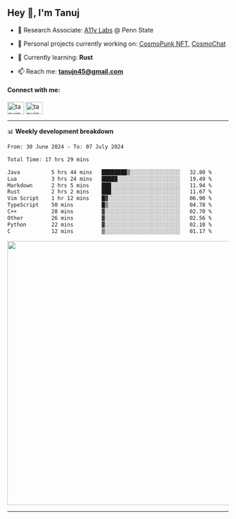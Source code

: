<h2>Hey 👋, I'm Tanuj</h2>

- 🔬 Research Associate: [A11y Labs](https://a11y.ist.psu.edu/) @ Penn State 

- 🔭 Personal projects currently working on: [CosmoPunk NFT](https://github.com/tanujn45/CosmoNFT), [CosmoChat](https://github.com/tanujn45/CosmoChat)

- 🌱 Currently learning: **Rust**

- 📫 Reach me: **tanujn45@gmail.com**

<h4 align="left">Connect with me:</h4>
<p align="left">
<a href="https://twitter.com/tanujn45" target="blank"><img align="center" src="https://raw.githubusercontent.com/rahuldkjain/github-profile-readme-generator/master/src/images/icons/Social/twitter.svg" alt="tanujn45" height="28" width="38" /></a>
<a href="https://linkedin.com/in/tanujn45" target="blank"><img align="center" src="https://raw.githubusercontent.com/rahuldkjain/github-profile-readme-generator/master/src/images/icons/Social/linked-in-alt.svg" alt="tanujn45" height="28" width="38" /></a>
</p>

-------

📊 **Weekly development breakdown**
<!--START_SECTION:waka-->

```txt
From: 30 June 2024 - To: 07 July 2024

Total Time: 17 hrs 29 mins

Java          5 hrs 44 mins   ████████▒░░░░░░░░░░░░░░░░   32.80 %
Lua           3 hrs 24 mins   █████░░░░░░░░░░░░░░░░░░░░   19.49 %
Markdown      2 hrs 5 mins    ███░░░░░░░░░░░░░░░░░░░░░░   11.94 %
Rust          2 hrs 2 mins    ███░░░░░░░░░░░░░░░░░░░░░░   11.67 %
Vim Script    1 hr 12 mins    █▓░░░░░░░░░░░░░░░░░░░░░░░   06.90 %
TypeScript    50 mins         █▒░░░░░░░░░░░░░░░░░░░░░░░   04.78 %
C++           28 mins         ▓░░░░░░░░░░░░░░░░░░░░░░░░   02.70 %
Other         26 mins         ▓░░░░░░░░░░░░░░░░░░░░░░░░   02.56 %
Python        22 mins         ▓░░░░░░░░░░░░░░░░░░░░░░░░   02.10 %
C             12 mins         ▒░░░░░░░░░░░░░░░░░░░░░░░░   01.17 %
```

<!--END_SECTION:waka-->

<img src="https://wakatime.com/share/@018e9abd-1aa4-4aa6-9db7-5ca3b999e810/4650b67a-98aa-46b4-b598-3d8a2451f0df.svg" width="600"/>

-------
